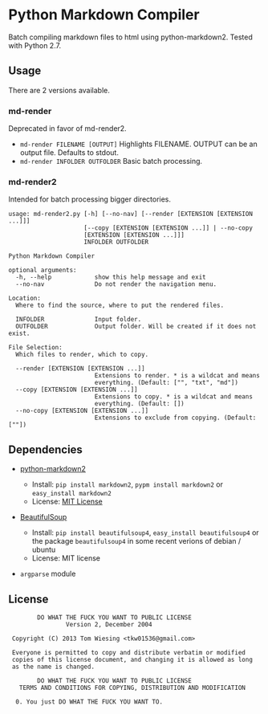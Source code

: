 # Python Markdown Compiler
Batch compiling markdown files to html using python-markdown2. Tested with Python 2.7. 
## Usage
There are 2 versions available. 
### md-render
Deprecated in favor of md-render2. 

* `md-render FILENAME [OUTPUT]` Highlights FILENAME. OUTPUT can be an output file. Defaults to stdout. 
* `md-render INFOLDER OUTFOLDER` Basic batch processing. 

### md-render2
Intended for batch processing bigger directories. 

```
usage: md-render2.py [-h] [--no-nav] [--render [EXTENSION [EXTENSION ...]]]
                     [--copy [EXTENSION [EXTENSION ...]] | --no-copy
                     [EXTENSION [EXTENSION ...]]]
                     INFOLDER OUTFOLDER

Python Markdown Compiler

optional arguments:
  -h, --help            show this help message and exit
  --no-nav              Do not render the navigation menu.

Location:
  Where to find the source, where to put the rendered files.

  INFOLDER              Input folder.
  OUTFOLDER             Output folder. Will be created if it does not exist.

File Selection:
  Which files to render, which to copy.

  --render [EXTENSION [EXTENSION ...]]
                        Extensions to render. * is a wildcat and means
                        everything. (Default: ["", "txt", "md"])
  --copy [EXTENSION [EXTENSION ...]]
                        Extensions to copy. * is a wildcat and means
                        everything. (Default: [])
  --no-copy [EXTENSION [EXTENSION ...]]
                        Extensions to exclude from copying. (Default: [""])
```

## Dependencies

* [python-markdown2](https://github.com/trentm/python-markdown2)
	* Install: `pip install markdown2`, `pypm install markdown2` or `easy_install markdown2`
	* License: [MIT License](https://github.com/trentm/python-markdown2/blob/master/LICENSE.txt)

* [BeautifulSoup](http://www.crummy.com/software/BeautifulSoup/)
	* Install: `pip install beautifulsoup4`, `easy_install beautifulsoup4` or the package `beautifulsoup4` in some recent verions of debian / ubuntu
	* License: MIT license

* `argparse`  module

## License
		    DO WHAT THE FUCK YOU WANT TO PUBLIC LICENSE
		            Version 2, December 2004

	 Copyright (C) 2013 Tom Wiesing <tkw01536@gmail.com>

	 Everyone is permitted to copy and distribute verbatim or modified
	 copies of this license document, and changing it is allowed as long
	 as the name is changed.

		    DO WHAT THE FUCK YOU WANT TO PUBLIC LICENSE
	   TERMS AND CONDITIONS FOR COPYING, DISTRIBUTION AND MODIFICATION

	  0. You just DO WHAT THE FUCK YOU WANT TO.
